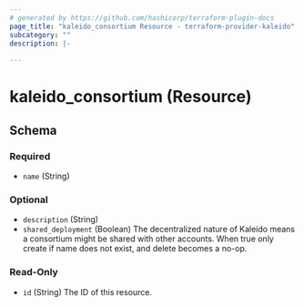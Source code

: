 ```yaml
---
# generated by https://github.com/hashicorp/terraform-plugin-docs
page_title: "kaleido_consortium Resource - terraform-provider-kaleido"
subcategory: ""
description: |-
  
---
```


# kaleido_consortium (Resource)





<!-- schema generated by tfplugindocs -->
## Schema

### Required

- `name` (String)

### Optional

- `description` (String)
- `shared_deployment` (Boolean) The decentralized nature of Kaleido means a consortium might be shared with other accounts. When true only create if name does not exist, and delete becomes a no-op.

### Read-Only

- `id` (String) The ID of this resource.
